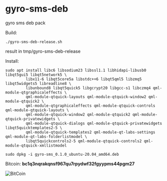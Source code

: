 # gyro-sms-deb

gyro sms deb pack

Build:
```
./gyro-sms-deb-release.sh
```
result in tmp/gyro-sms-deb-release

Install:
```
sudo apt install libc6 libsodium23 libssl1.1 libhidapi-libusb0 libqt5gui5 libqt5network5 \
         libx11-6 libqt5core5a libstdc++6 libqt5qml5 libzmq5 libqt5widgets5 libreadline8 \
         libunbound8 libqt5quick5 libgcrypt20 libgcc-s1 libczmq4 qml-module-qtgraphicaleffects \
         qml-module-qtquick-layouts qml-module-qtquick-window2 qml-module-qtquick2 \
         qml-module-qtgraphicaleffects qml-module-qtquick-controls qml-module-qtquick-layouts \
         qml-module-qtquick-window2 qml-module-qtquick2 qml-module-qtquick-privatewidgets \
         qml-module-qtquick-dialogs qml-module-qtquick-privatewidgets libqt5quicktemplates2-5 \
         qml-module-qtquick-templates2 qml-module-qt-labs-settings qml-module-qt-labs-folderlistmodel \
         libqt5quickcontrols2-5 qml-module-qtquick-controls2 qml-module-qtquick-xmllistmodel
```
```
sudo dpkg -i gyro-sms_0.1.0_ubuntu-20.04_amd64.deb
```

Bitcoin: **bc1q3nqrakqnsf967qu7rpydwf32fgyypms44pgm27**

![BitCoin](https://staroy.github.io/bc1q3nqrakqnsf967qu7rpydwf32fgyypms44pgm27.png)
